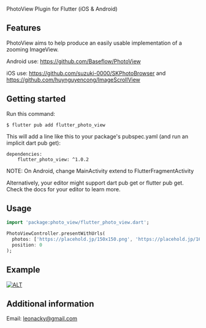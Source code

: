 <!--
This README describes the package. If you publish this package to pub.dev,
this README's contents appear on the landing page for your package.

For information about how to write a good package README, see the guide for
[writing package pages](https://dart.dev/guides/libraries/writing-package-pages).

For general information about developing packages, see the Dart guide for
[creating packages](https://dart.dev/guides/libraries/create-library-packages)
and the Flutter guide for
[developing packages and plugins](https://flutter.dev/developing-packages).
-->

PhotoView Plugin for Flutter (iOS & Android)

## Features

PhotoView aims to help produce an easily usable implementation of a zooming ImageView.

Android use: https://github.com/Baseflow/PhotoView

iOS use: https://github.com/suzuki-0000/SKPhotoBrowser and https://github.com/huynguyencong/ImageScrollView

## Getting started

Run this command:
```
$ flutter pub add flutter_photo_view
```

This will add a line like this to your package's pubspec.yaml (and run an implicit dart pub get):
```
dependencies:
    flutter_photo_view: ^1.0.2
```
NOTE: On Android, change MainActivity extend to FlutterFragmentActivity

Alternatively, your editor might support dart pub get or flutter pub get. Check the docs for your editor to learn more.

## Usage

```dart
import 'package:photo_view/flutter_photo_view.dart';

PhotoViewController.presentWithUrls(
  photos: ['https://placehold.jp/150x150.png', 'https://placehold.jp/160x160.png'], 
  position: 0
);
```

## Example
[![ALT](https://youtube-md.vercel.app/8KQSMuR_nLw)](https://www.youtube.com/watch?v=8KQSMuR_nLw)

## Additional information
Email: leonacky@gmail.com
